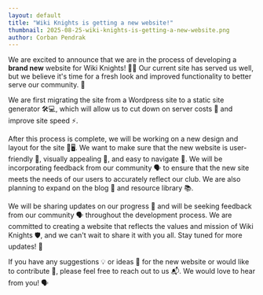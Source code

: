 ```yaml
---
layout: default
title: "Wiki Knights is getting a new website!"
thumbnail: 2025-08-25-wiki-knights-is-getting-a-new-website.png
author: Corban Pendrak
---
```


We are excited to announce that we are in the process of developing a **brand new** website for Wiki Knights! 🚀✨ Our current site has served us well, but we believe it's time for a fresh look and improved functionality to better serve our community. 🌟

We are first migrating the site from a Wordpress site to a static site generator 🛠️💻, which will allow us to cut down on server costs 💸 and improve site speed ⚡.

After this process is complete, we will be working on a new design and layout for the site 🎨🖥️. We want to make sure that the new website is user-friendly 🤝, visually appealing 👀, and easy to navigate 🧭. We will be incorporating feedback from our community 🗣️ to ensure that the new site meets the needs of our users to accurately reflect our club. We are also planning to expand on the blog 📝 and resource library 📚.

We will be sharing updates on our progress 📢 and will be seeking feedback from our community 🗣️ throughout the development process. We are committed to creating a website that reflects the values and mission of Wiki Knights 🛡️, and we can't wait to share it with you all. Stay tuned for more updates! 🔔

If you have any suggestions 💡 or ideas 💭 for the new website or would like to contribute 🤝, please feel free to reach out to us 📬. We would love to hear from you! 🗣️